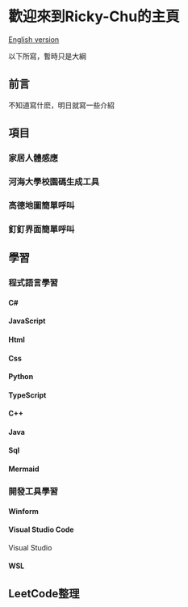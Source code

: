 # 歡迎來到Ricky-Chu的主頁

[English version](./README.md)

以下所寫，暫時只是大綱

## 前言

不知道寫什麽，明日就寫一些介紹

## 項目

### 家居人體感應

### 河海大學校園碼生成工具

### 高德地圖簡單呼叫

### 釘釘界面簡單呼叫





## 學習

### 程式語言學習

#### C#

#### JavaScript

#### Html

#### Css

#### Python

#### TypeScript

#### C++

#### Java

#### Sql

#### Mermaid

### 開發工具學習

#### Winform

#### Visual Studio Code

Visual Studio

#### WSL

## LeetCode整理













